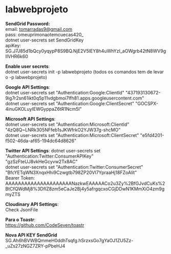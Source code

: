 # labwebprojeto

**SendGrid Password:**   
email: tomarradas9@gmail.com    
pass: omeuprimonaotemcuecas420_    
dotnet user-secrets set SendGridKey <key>  
apiKey: 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    

**Enable user secrets**:  
dotnet user-secrets init -p labwebprojeto (todos os comandos tem de levar o -p labwebprojeto)

**Google API Settings**:  
dotnet user-secrets set "Authentication:Google:ClientId" "437193130672-9ig7r2sn61ikt0q5p11vdgbmoi7lfh81.apps.googleusercontent.com"  
dotnet user-secrets set "Authentication:Google:ClientSecret" "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"   

**Microsoft API Settings**:  
dotnet user-secrets set "Authentication:Microsoft:ClientId" "4zQ8Q~LNRk305NFfeb1sJKWfrkO2YJW37g-shcMO"  
dotnet user-secrets set "Authentication:Microsoft:ClientSecret" "e5fd4201-f502-46da-af65-194dc64d8626"

**Twitter API Settings**: 
dotnet user-secrets set "Authentication:Twitter:ConsumerAPIKey" "gzSzFteUJ8vkHeGcyvw2Tx8AC"  
dotnet user-secrets set "Authentication:Twitter:ConsumerSecret" "BfcYETqWN3XnqxHhi9Czwgtb798ZP20VI7YpraaHj18FZoAlit"  
Bearer Token: AAAAAAAAAAAAAAAAAAAAANazkwEAAAAACo2u3Zy%2BfGJvdCuKs%2BtCfQWdMj8%3DfIZ8zm5eCaJe2Bj4y5afrgqcxoCGjDDwN1KMmXiO4zm9gmyZTS  

**Cloudinary API Settings**:   
Check JsonFile

**Para o Toastr**:   
https://github.com/CodeSeven/toastr  

**Nova API KEY SendGrid**  
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
